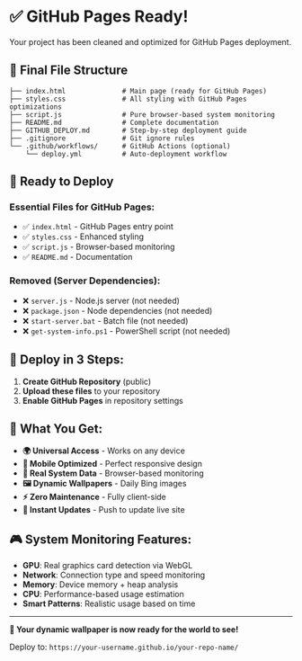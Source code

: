 # ✅ GitHub Pages Ready!

Your project has been cleaned and optimized for GitHub Pages deployment.

## 📁 Final File Structure
```
├── index.html              # Main page (ready for GitHub Pages)
├── styles.css              # All styling with GitHub Pages optimizations  
├── script.js               # Pure browser-based system monitoring
├── README.md               # Complete documentation
├── GITHUB_DEPLOY.md        # Step-by-step deployment guide
├── .gitignore              # Git ignore rules
└── .github/workflows/      # GitHub Actions (optional)
    └── deploy.yml          # Auto-deployment workflow
```

## 🚀 Ready to Deploy

### Essential Files for GitHub Pages:
- ✅ `index.html` - GitHub Pages entry point
- ✅ `styles.css` - Enhanced styling
- ✅ `script.js` - Browser-based monitoring
- ✅ `README.md` - Documentation

### Removed (Server Dependencies):
- ❌ `server.js` - Node.js server (not needed)
- ❌ `package.json` - Node dependencies (not needed) 
- ❌ `start-server.bat` - Batch file (not needed)
- ❌ `get-system-info.ps1` - PowerShell script (not needed)

## 🎯 Deploy in 3 Steps:

1. **Create GitHub Repository** (public)
2. **Upload these files** to your repository
3. **Enable GitHub Pages** in repository settings

## 🌟 What You Get:

- **🌍 Universal Access** - Works on any device
- **📱 Mobile Optimized** - Perfect responsive design  
- **🔄 Real System Data** - Browser-based monitoring
- **🖼️ Dynamic Wallpapers** - Daily Bing images
- **⚡ Zero Maintenance** - Fully client-side
- **🚀 Instant Updates** - Push to update live site

## 🎮 System Monitoring Features:

- **GPU**: Real graphics card detection via WebGL
- **Network**: Connection type and speed monitoring
- **Memory**: Device memory + heap analysis  
- **CPU**: Performance-based usage estimation
- **Smart Patterns**: Realistic usage based on time

---

**🎉 Your dynamic wallpaper is now ready for the world to see!**

Deploy to: `https://your-username.github.io/your-repo-name/`
